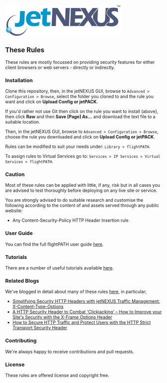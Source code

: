 ![jetNEXUS Logo](/jetnexus.jpg)

## These Rules

These rules are mostly focussed on providing security features for either client browsers or web servers - directly or indirectly.

### Installation

Clone this repository, then, in the jetNEXUS GUI, browse to `Advanced > Configuration > Browse`, select the folder you cloned to and the rule you want and click on **Upload Config or jetPACK**. 

If you'd rather not use Git then click on the rule you want to install (above), then click **Raw** and then **Save [Page] As...** and download the text file to a suitable location. 

Then, in the jetNEXUS GUI, browse to `Advanced > Configuration > Browse`, choose the rule you downloaded and click on **Upload Config or jetPACK**.

Rules can be modified to suit your needs under: `Library > flightPATH`.

To assign rules to Virtual Services go to: `Services > IP Services > Virtual Services > flightPATH`.

### Caution

Most of these rules can be applied with little, if any, risk but in all cases you are advised to test thoroughly before deploying on any live site or service.

You are strongly advised to do suitable research and customise the following according to the content of and assets served through any public website:

- Any Content-Security-Policy HTTP Header Insertion rule

### User Guide

You can find the full flightPATH user guide [here](http://www.jetnexus.com/usercentral/4-1-4/flightpath.html).

### Tutorials

There are a number of useful tutorials available [here](http://www.jetnexus.com/load-balancer/resources/flightpath-tutorials/).

### Related Blogs

We've blogged in detail about many of these rules [here](http://blog.jetnexus.com/), in particular;

- [Simplifying Security HTTP Headers with jetNEXUS Traffic Management: X-Content-Type-Options](http://blog.jetnexus.com/post/102d9q0/simplifying-security-http-headers-with-jetnexus-traffic-management-x-content-ty)
- [A HTTP Security Header to Combat 'Clickjacking' – How to Improve your Site's Security with the X-Frame Options Header](http://blog.jetnexus.com/post/102davm/a-http-security-header-to-combat-clickjacking-how-to-improve-your-sites-sec)
- [How to Secure HTTP Traffic and Protect Users with the HTTP Strict Transport Security Header](http://blog.jetnexus.com/post/102dceg/how-to-secure-http-traffic-and-protect-users-with-the-http-strict-transport-secu)

### Contributing

We're always happy to receive contributions and pull requests.

### License

These rules are offered license and copyright free.
